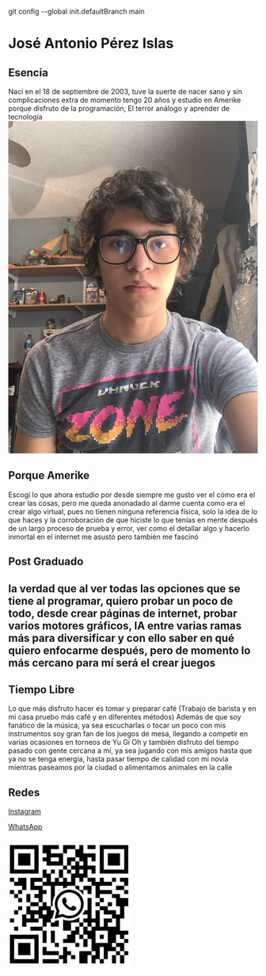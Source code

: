 git config --global init.defaultBranch main
# José Antonio Pérez Islas
## Esencia
Nací en el 18 de septiembre de 2003, tuve la suerte de nacer sano y sin complicaciones extra
de momento tengo 20 años y estudio en Amerike porque disfruto de la programación, El terror análogo y aprender de tecnología
![(../Img/tONA.jep).jpeg](../Img/tONA.jpeg)
## Porque Amerike
Escogí lo que ahora estudio por desde siempre me gusto ver el cómo era el crear las cosas, pero
me queda anonadado al darme cuenta como era el crear algo virtual, pues no tienen ninguna referencia física, solo la idea de lo que haces y la corroboración de que hiciste lo que tenías en mente después de un largo proceso de prueba y error, ver como el detallar algo y hacerlo inmortal en el internet me asustó pero también me fascinó
## Post Graduado
la verdad que al ver todas las opciones que se tiene al programar, quiero probar un poco de todo, desde crear páginas de internet, probar varios motores gráficos, IA entre varias ramas más para diversificar y con ello saber en qué quiero enfocarme después, pero de momento lo más cercano para mí será el crear juegos
---
## Tiempo Libre
Lo que más disfruto hacer es tomar y preparar café (Trabajo de barista y en mi casa pruebo más café y en diferentes métodos)
Además de que soy fanático de la música, ya sea escucharlas o tocar un poco con mis instrumentos
soy gran fan de los juegos de mesa, llegando a competir en varias ocasiones en torneos de Yu Gi Oh
y también disfruto del tiempo pasado con gente cercana a mí, ya sea jugando con mis amigos hasta que ya no se tenga energía, hasta pasar tiempo de calidad con mi novia mientras paseamos por la ciudad o alimentamos animales en la calle
## Redes
[Instagram](https://www.instagram.com/antonioperez7348?igsh=MWR6bzV3NWt4MDMybQ==)

[WhatsApp](wa.me/5511984237)

![(../Img/Wasa.jep).jpeg](../Img/Wasa.jpeg)